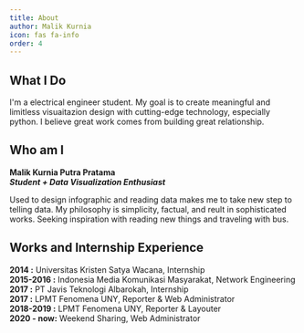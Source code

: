 ```yaml
---
title: About
author: Malik Kurnia
icon: fas fa-info
order: 4
---
```


## What I Do
I'm a electrical engineer student. My goal is to create meaningful and limitless visuaitazion design with cutting-edge technology, especially python. I believe great work comes from building great relationship.

## Who am I
<b>Malik Kurnia Putra Pratama</b><br>
<b><i>Student + Data Visualization Enthusiast</i></b>

Used to design infographic and reading data makes me to take new step to telling data. My philosophy is simplicity, factual, and reult in sophisticated works. Seeking inspiration with reading new things and traveling with bus.

## Works and Internship Experience
<b>2014 :</b>
Universitas Kristen Satya Wacana, Internship
<br>
<b>2015-2016 :</b>
Indonesia Media Komunikasi Masyarakat, Network Engineering
<br>
<b>2017 :</b>
PT Javis Teknologi Albarokah, Internship
<br>
<b>2017 :</b>
LPMT Fenomena UNY, Reporter & Web Administrator 
<br>
<b>2018-2019 :</b>
LPMT Fenomena UNY, Reporter & Layouter
<br>
<b>2020 - now:</b>
Weekend Sharing, Web Administrator 
